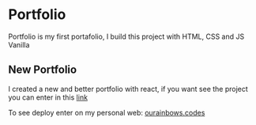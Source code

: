 # Portfolio

Portfolio is my first portafolio, I build this project with HTML, CSS and JS Vanilla

## New Portfolio

I created a new and better portfolio with react, if you want see the project you can enter in this [link](https://github.com/ourainbows/ourainbows.github.io)

To see deploy enter on my personal web: [ourainbows.codes](https://ourainbows.codes)
